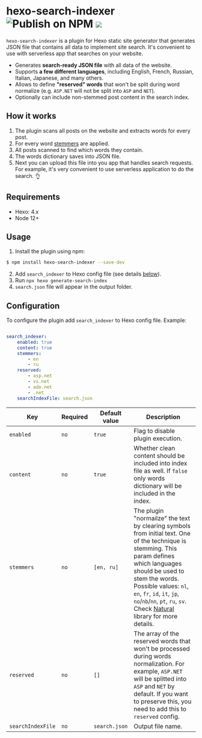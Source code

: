 # hexo-search-indexer ![Publish on NPM](https://github.com/sergeyzwezdin/hexo-search-indexer/workflows/Publish%20on%20NPM/badge.svg) ![](https://img.shields.io/npm/v/hexo-search-indexer)

`hexo-search-indexer` is a plugin for Hexo static site generator that generates JSON file that contains all data to implement site search. It's convenient to use with serverless app that searches on your website.

* Generates **search-ready JSON file** with all data of the website.
* Supports **a few different languages**, including English, French, Russian, Italian, Japanese, and many others.
* Allows to define **"reserved" words** that won't be split during word normalize (e.g. `ASP.NET` will not be split into `ASP` and `NET`).
* Optionally can include non-stemmed post content in the search index.

## How it works

1. The plugin scans all posts on the website and extracts words for every post.
2. For every word [stemmers](https://github.com/NaturalNode/natural#stemmers) are applied.
3. All posts scanned to find which words they contain.
4. The words dictionary saves into JSON file.
5. Next you can upload this file into you app that handles search requests. For example, it's very convenient to use serverless application to do the search. 👌

## Requirements
- Hexo: 4.x
- Node 12+

## Usage

1. Install the plugin using npm:
```bash
$ npm install hexo-search-indexer --save-dev
```
2. Add `search_indexer` to Hexo config file (see details [below](#Configuration)).
3. Run `npx hexo generate-search-index`
4. `search.json` file will appear in the output folder.

## Configuration

To configure the plugin add `search_indexer` to Hexo config file. Example:

```yaml

search_indexer:
    enabled: true
    content: true
    stemmers:
        - en
        - ru
    reserved:
        - asp.net
        - vs.net
        - ado.net
        - .net
    searchIndexFile: search.json
```

| Key | Required | Default value | Description |
| --- | --- | --- | --- |
| `enabled` | `no` | `true` | Flag to disable plugin execution. |
| `content` | `no` | `true` | Whether clean content should be included into index file as well. If `false` only words dictionary will be included in the index. |
| `stemmers` | `no` | `[en, ru]` | The plugin "normailze" the text by clearing symbols from initial text. One of the technique is stemming. This param defines which languages should be used to stem the words. Possible values: `nl`, `en`, `fr`, `id`, `it`, `jp`, `no`/`nb`/`nn`, `pt`, `ru`, `sv`. Check [Natural](https://github.com/NaturalNode/natural#stemmers) library for more details. |
| `reserved` | `no` | `[]` | The array of the reserved words that won't be processed during words normalization. For example, `ASP.NET` will be splitted into `ASP` and `NET` by default. If you want to preserve this, you need to add this to `reserved` config. |
| `searchIndexFile` | `no` | `search.json` | Output file name. |
